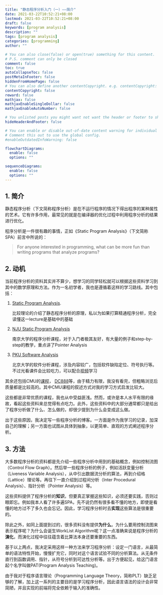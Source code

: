 ```yaml
---
title: "静态程序分析入门（一）——简介"
date: 2021-03-22T10:52:21+08:00
lastmod: 2021-03-22T10:52:21+08:00
draft: false
keywords: [program analysis]
description: ""
tags: [program analysis]
categories: [programming]
author: ""

# You can also close(false) or open(true) something for this content.
# P.S. comment can only be closed
comment: false
toc: true
autoCollapseToc: false
postMetaInFooter: false
hiddenFromHomePage: false
# You can also define another contentCopyright. e.g. contentCopyright: "This is another copyright."
contentCopyright: false
reward: false
mathjax: false
mathjaxEnableSingleDollar: false
mathjaxEnableAutoNumber: false

# You unlisted posts you might want not want the header or footer to show
hideHeaderAndFooter: false

# You can enable or disable out-of-date content warning for individual post.
# Comment this out to use the global config.
#enableOutdatedInfoWarning: false

flowchartDiagrams:
  enable: false
  options: ""

sequenceDiagrams: 
  enable: false
  options: ""
---
```

## 1. 简介

静态程序分析（下文简称程序分析）是在不运行程序的情况下得出程序的某种属性的艺术。它有许多作用，最常见的就是在编译器的优化过程中利用程序分析的结果进行优化。

程序分析是一件很有趣的事情，正如《Static Program Analysis》（下文简称SPA）前言中所说的：

> For anyone interested in programming, what can be more fun than writing programs that analyze programs?

## 2. 动机

当前程序分析的资料其实并不算少，想学习的同学轻松就可以根据这些资料学习到其中的数学原理和方法。作为一名初学者，我也是遵循着这样的学习路线。其中包括：

1. [Static Program Analysis](https://cs.au.dk/~amoeller/spa/).

   比较理论的介绍了静态程序分析的原理，私以为如果打算精通程序分析，完全读懂这一lecture是基础中的基础

2. [NJU Static Program Analysis](https://pascal-group.bitbucket.io/teaching.html)

   南京大学的程序分析课程，对于入门者极其友好，有大量的例子和step-by-step的教学，重点讲了Pointer Analysis

3. [PKU Software Analysis](https://xiongyingfei.github.io/SA/2020/main.htm)

   北京大学的软件分析课程，涉及内容较广，包括软件缺陷定位、符号执行等。不过光看课件会比较吃力，可以配合[视频](https://liveclass.org.cn/cloudCourse/#/courseDetail/8mI06L2eRqk8GcsW)学习

其余还包括CMU的[课程](https://cmu-program-analysis.github.io/2021/)， [DC888](https://homepages.dcc.ufmg.br/~fernando/classes/dcc888/ementa/)等，由于精力有限，我没有看完，但粗略浏览后质量都是比较高的。其中CMU课程的叙述方式对我的学习方式启发比较大。

这些都是非常优质的课程，我也从中受益匪浅。然而，或许是本人水平有限的缘故，看起这些资料来总觉得有点吃力。此外，这些资料中的大部分通常都只是给出了程序分析做了什么、怎么做的，却很少提到为什么会变成这么做。

出于这些原因，我决定写一些程序分析的博客。一方面是作为我学习的记录，加深自己的理解；另一方面也试图从具体到抽象，以更简单、直观的方式阐述程序分析。

## 3. 方法

大多数程序分析的资料都是先介绍一些程序分析中用到的基础概念，例如控制流图（Control Flow Graph）。然后举一些程序分析的例子，例如活跃变量分析（Liveness Variable Analysis），从中引出数据流分析的算法，再到介绍格（Lattice）理论等。再往下一直介绍到过程间分析（Inter Procedural Analysis）、指针分析（Pointer Analysis）等。

这些资料提供了程序分析的**知识**，但要真正掌握这些知识，必须还要实践，否则过眼即忘。例如我本人看了许多遍SPA，先不说仍然有很多看不懂的地方，即使是看懂的地方过不了多久也会忘记。因此，学习程序分析时去**实现**这些算法是很重要的。

除此之外，如同上面提到过的，很多资料没有提供**为什么**。为什么要用控制流图来表示程序呢？为什么会诞生WorkList  Algorithm呢？这一点准确来说是程序分析的**演化**，而演化过程中往往蕴含着比算法本身还要重要的东西。

基于以上两点，我决定采用这样一种方法来学习程序分析：设定一门语言，从最简单的语法特性开始，慢慢扩充它，同时对这个语言试验不同的分析算法。从无条件直行到函数调用、指针，从符号分析到可达性分析等。出于方便起见，给这门语言起个名字叫做PAT(Program Analysis Teaching)。

由于我对于程序语言理论（Programming Language Theory，简称PLT）缺乏足够的了解，加上这一系列的主要目的是学习程序分析，因此语言语法的设计会非常简陋，并且实现的前端将完全依赖于输入的准确性。
